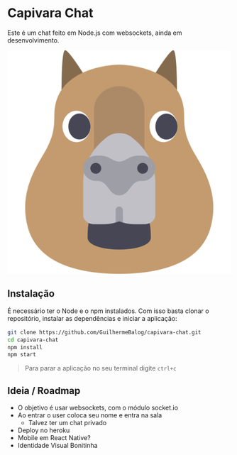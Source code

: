 #  Capivara Chat

Este é um chat feito em Node.js com websockets, ainda em desenvolvimento.

![Capy](public/capivara.svg)

## Instalação

É necessário ter o Node e o npm instalados.
Com isso basta clonar o repositório, instalar as dependências e iniciar a aplicação:

```bash
git clone https://github.com/GuilhermeBalog/capivara-chat.git
cd capivara-chat
npm install
npm start
```

> Para parar a aplicação no seu terminal digite `ctrl+c`

## Ideia / Roadmap

- O objetivo é usar websockets, com o módulo socket.io
- Ao entrar o user coloca seu nome e entra na sala
  - Talvez ter um chat privado
- Deploy no heroku
- Mobile em React Native?
- Identidade Visual Bonitinha

